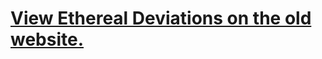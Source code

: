 # [View Ethereal Deviations on the old website.](https://old.generatively.xyz/projects/ethereal-deviations)
